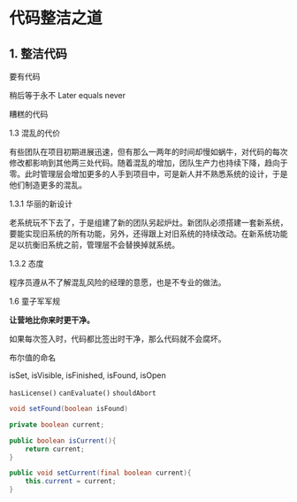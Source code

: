 # 代码整洁之道

## 1. 整洁代码

要有代码

稍后等于永不 Later equals never


糟糕的代码


1.3 混乱的代价

有些团队在项目初期进展迅速，但有那么一两年的时间却慢如蜗牛，对代码的每次修改都影响到其他两三处代码。随着混乱的增加，团队生产力也持续下降，趋向于零。此时管理层会增加更多的人手到项目中，可是新人并不熟悉系统的设计，于是他们制造更多的混乱。

1.3.1 华丽的新设计

老系统玩不下去了，于是组建了新的团队另起炉灶。新团队必须搭建一套新系统，要能实现旧系统的所有功能，另外，还得跟上对旧系统的持续改动。在新系统功能足以抗衡旧系统之前，管理层不会替换掉就系统。

1.3.2 态度

程序员遵从不了解混乱风险的经理的意愿，也是不专业的做法。


1.6 童子军军规

**让营地比你来时更干净。**

如果每次签入时，代码都比签出时干净，那么代码就不会腐坏。




布尔值的命名

isSet, isVisible, isFinished, isFound, isOpen

`hasLicense()` `canEvaluate()` `shouldAbort`

```java
void setFound(boolean isFound)
```

```java
private boolean current;

public boolean isCurrent(){
    return current;
}

public void setCurrent(final boolean current){
    this.current = current;
}
```

















